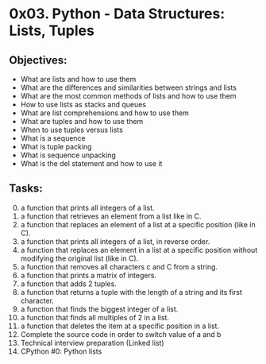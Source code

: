 # 0x03. Python - Data Structures: Lists, Tuples
## Objectives:
* What are lists and how to use them
* What are the differences and similarities between strings and lists
* What are the most common methods of lists and how to use them
* How to use lists as stacks and queues
* What are list comprehensions and how to use them
* What are tuples and how to use them
* When to use tuples versus lists
* What is a sequence
* What is tuple packing
* What is sequence unpacking
* What is the del statement and how to use it
## Tasks:
0. a function that prints all integers of a list.
1. a function that retrieves an element from a list like in C.
2. a function that replaces an element of a list at a specific position (like in C).
3. a function that prints all integers of a list, in reverse order.
4. a function that replaces an element in a list at a specific position without modifying the original list (like in C).
5. a function that removes all characters c and C from a string.
6. a function that prints a matrix of integers.
7. a function that adds 2 tuples.
8. a function that returns a tuple with the length of a string and its first character.
9. a function that finds the biggest integer of a list.
10. a function that finds all multiples of 2 in a list.
11.  a function that deletes the item at a specific position in a list.
12. Complete the source code in order to switch value of a and b
13. Technical interview preparation (Linked list)
14. CPython #0: Python lists
